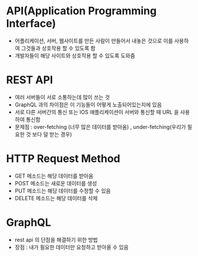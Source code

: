 # API(Application Programming Interface) 
- 어플리케이션, 서버, 웹사이트를 만든 사람이 만들어서 내놓은 것으로 이를 사용하여 그것들과 상호작용 할 수 있도록 함
- 개발자들이 해당 사이트와 상호작용 할 수 있도록 도와줌 

# REST API
- 여러 서버들이 서로 소통하는데 많이 쓰는 것 
- GraphQL 과의 차이점은 이 기능들이 어떻게 노출되어있는지에 있음
- 서로 다른 서버간의 통신 또는 IOS 애플리케이션이 서버와 통신할 때 URL 을 사용하여 통신함 
- 문제점 : over-fetching (너무 많은 데이터를 받아옴) , under-fetching(우리가 필요한 것 보다 덜 받는 경우)

# HTTP Request Method 

- GET 메소드는 해당 데이터를 받아옴 
- POST 메소드는 새로운 데이터를 생성 
- PUT 메소드는 해당 데이터를 수정할 수 있음 
- DELETE 메소드는 해당 데이터를 삭제 

# GraphQL 

- rest api 의 단점을 해결하기 위한 방법
- 장점 : 내가 필요한 데이터만 요청하고 받아올 수 있음 